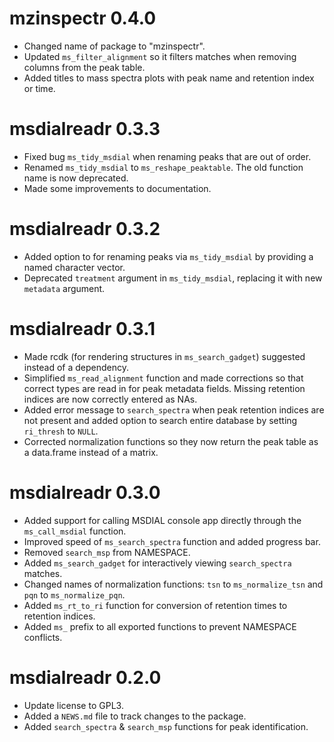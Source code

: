 # mzinspectr 0.4.0

* Changed name of package to "mzinspectr".
* Updated `ms_filter_alignment` so it filters matches when removing columns from the peak table.
* Added titles to mass spectra plots with peak name and retention index or time.

# msdialreadr 0.3.3

* Fixed bug `ms_tidy_msdial` when renaming peaks that are out of order.
* Renamed `ms_tidy_msdial` to `ms_reshape_peaktable`. The old function name is now deprecated.
* Made some improvements to documentation.

# msdialreadr 0.3.2

* Added option to for renaming peaks via `ms_tidy_msdial` by providing a named character vector.
* Deprecated `treatment` argument in `ms_tidy_msdial`, replacing it with new `metadata` argument.

# msdialreadr 0.3.1

* Made rcdk (for rendering structures in `ms_search_gadget`) suggested instead of
a dependency.
* Simplified `ms_read_alignment` function and made corrections so that correct
types are read in for peak metadata fields. Missing retention indices are now
correctly entered as NAs.
* Added error message to `search_spectra` when peak retention indices are not
present and added option to search entire database by setting `ri_thresh` to `NULL`.
* Corrected normalization functions so they now return the peak table as a
data.frame instead of a matrix.

# msdialreadr 0.3.0

* Added support for calling MSDIAL console app directly through the `ms_call_msdial` function.
* Improved speed of `ms_search_spectra` function and added progress bar.
* Removed `search_msp` from NAMESPACE.
* Added `ms_search_gadget` for interactively viewing `search_spectra` matches.
* Changed names of normalization functions: `tsn` to `ms_normalize_tsn` and
`pqn` to `ms_normalize_pqn`.
* Added `ms_rt_to_ri` function for conversion of retention times to retention indices.
* Added `ms_` prefix to all exported functions to prevent NAMESPACE conflicts.

# msdialreadr 0.2.0

* Update license to GPL3.
* Added a `NEWS.md` file to track changes to the package.
* Added `search_spectra` & `search_msp` functions for peak identification.
